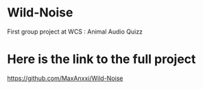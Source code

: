 # Wild-Noise
First group project at WCS : Animal Audio Quizz

# Here is the link to the full project
https://github.com/MaxAnxxi/Wild-Noise

